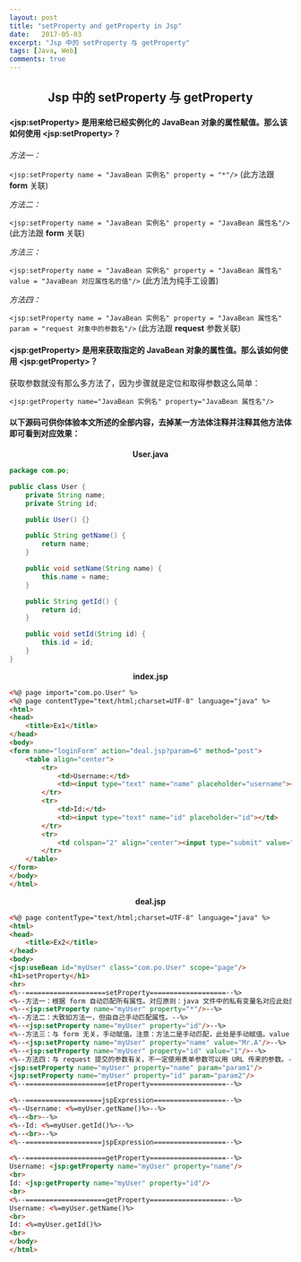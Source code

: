 ```yaml
---
layout: post
title: "setProperty and getProperty in Jsp"
date:   2017-05-03
excerpt: "Jsp 中的 setProperty 与 getProperty"
tags: [Java, Web]
comments: true
---
```


<center><h2>Jsp 中的 setProperty 与 getProperty</h2></center>

<!--more-->

#### \<jsp:setProperty> 是用来给已经实例化的 JavaBean 对象的属性赋值。那么该如何使用 \<jsp:setProperty>？

*方法一：*

`<jsp:setProperty name = "JavaBean 实例名" property = "*"/>` (此方法跟 **form** 关联)

*方法二：*

`<jsp:setProperty name = "JavaBean 实例名" property = "JavaBean 属性名"/>` (此方法跟 **form** 关联)

*方法三：*

`<jsp:setProperty name = "JavaBean 实例名" property = "JavaBean 属性名" value = "JavaBean 对应属性名的值"/>` (此方法为纯手工设置)

*方法四：*

`<jsp:setProperty name = "JavaBean 实例名" property = "JavaBean 属性名" param = "request 对象中的参数名"/>` (此方法跟 **request** 参数关联)

#### \<jsp:getProperty> 是用来获取指定的 JavaBean 对象的属性值。那么该如何使用 \<jsp:getProperty>？

获取参数就没有那么多方法了，因为步骤就是定位和取得参数这么简单：

`<jsp:getProperty name="JavaBean 实例名" property="JavaBean 属性名"/>`

#### 以下源码可供你体验本文所述的全部内容，去掉某一方法体注释并注释其他方法体即可看到对应效果：

<center><strong>User.java</strong></center>

```java
package com.po;

public class User {
    private String name;
    private String id;

    public User() {}

    public String getName() {
        return name;
    }

    public void setName(String name) {
        this.name = name;
    }

    public String getId() {
        return id;
    }

    public void setId(String id) {
        this.id = id;
    }
}
```

<center><strong>index.jsp</strong></center>

```html
<%@ page import="com.po.User" %>
<%@ page contentType="text/html;charset=UTF-8" language="java" %>
<html>
<head>
    <title>Ex1</title>
</head>
<body>
<form name="loginForm" action="deal.jsp?param=6" method="post">
    <table align="center">
        <tr>
            <td>Username:</td>
            <td><input type="text" name="name" placeholder="username"></td>
        </tr>
        <tr>
            <td>Id:</td>
            <td><input type="text" name="id" placeholder="id"></td>
        </tr>
        <tr>
            <td colspan="2" align="center"><input type="submit" value="Login"/></td>
        </tr>
    </table>
</form>
</body>
</html>
```

<center><strong>deal.jsp</strong></center>

```html
<%@ page contentType="text/html;charset=UTF-8" language="java" %>
<html>
<head>
    <title>Ex2</title>
</head>
<body>
<jsp:useBean id="myUser" class="com.po.User" scope="page"/>
<h1>setProperty</h1>
<hr>
<%--====================setProperty===================--%>
<%--方法一：根据 form 自动匹配所有属性。对应原则：java 文件中的私有变量名对应此处的 property，* 代表全部匹配。--%>
<%--<jsp:setProperty name="myUser" property="*"/>--%>
<%--方法二：大致如方法一，但由自己手动匹配属性。--%>
<%--<jsp:setProperty name="myUser" property="id"/>--%>
<%--方法三：与 form 无关，手动赋值。注意：方法二是手动匹配，此处是手动赋值。value 参数处可以用 request 赋值，但是那样就是自己找不自在了，不如选用前两种方法。--%>
<%--<jsp:setProperty name="myUser" property="name" value="Mr.A"/>--%>
<%--<jsp:setProperty name="myUser" property="id" value="1"/>--%>
<%--方法四：与 request 提交的参数有关，不一定使用表单参数可以用 URL 传来的参数。--%>
<jsp:setProperty name="myUser" property="name" param="param1"/>
<jsp:setProperty name="myUser" property="id" param="param2"/>
<%--====================setProperty===================--%>

<%--===================jspExpression==================--%>
<%--Username: <%=myUser.getName()%>--%>
<%--<br>--%>
<%--Id: <%=myUser.getId()%>--%>
<%--<br>--%>
<%--===================jspExpression==================--%>

<%--====================getProperty===================--%>
Username: <jsp:getProperty name="myUser" property="name"/>
<br>
Id: <jsp:getProperty name="myUser" property="id"/>
<br>
<%--====================getProperty===================--%>
Username: <%=myUser.getName()%>
<br>
Id: <%=myUser.getId()%>
<br>
</body>
</html>
```